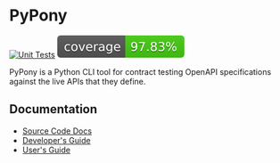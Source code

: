 # PyPony

[![Unit Tests](https://github.com/Bandwidth/pypony/actions/workflows/ci.yml/badge.svg)](https://github.com/Bandwidth/pypony/actions/workflows/ci.yml) 
[![coverage badge](coverage/badge.svg)](https://github.com/Bandwidth/pypony/coverage/)

PyPony is a Python CLI tool for contract testing OpenAPI specifications against the live APIs that they define.  

## Documentation

- [Source Code Docs](https://fuzzy-journey-0f130eaf.pages.github.io/)
- [Developer's Guide](https://fuzzy-journey-0f130eaf.pages.github.io/docs/developers/)
- [User's Guide](https://fuzzy-journey-0f130eaf.pages.github.io/docs/users/)
